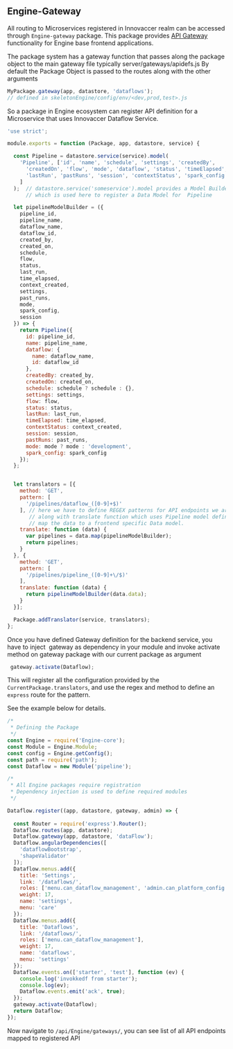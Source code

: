 ## Engine-Gateway

All routing to Microservices registered in Innovaccer realm can be accessed through `Engine-gateway` package. This package provides [API Gateway](/fundamental/concepts?id=api-gateway) functionality for Engine base frontend applications.

The package system has a gateway function that passes along the package object to the main gateway file typically server/gateways/apidefs.js By default the Package Object is passed to the routes along with the other arguments

```js
MyPackage.gateway(app, datastore, 'dataflows');  
// defined in skeletonEngine/config/env/<dev,prod,test>.js
```

So a package in Engine ecosystem can register API definition for a Microservice that uses Innovaccer Dataflow Service.


```js
'use strict';

module.exports = function (Package, app, datastore, service) {

  const Pipeline = datastore.service(service).model(
    'Pipeline', ['id', 'name', 'schedule', 'settings', 'createdBy',
      'createdOn', 'flow', 'mode', 'dataflow', 'status', 'timeElapsed',
      'lastRun', 'pastRuns', 'session', 'contextStatus', 'spark_config'
    ]
  );  // datastore.service('someservice').model provides a Model Builder , 
      // which is used here to register a Data Model for  Pipeline

  let pipelineModelBuilder = ({
    pipeline_id,
    pipeline_name,
    dataflow_name,
    dataflow_id,
    created_by,
    created_on,
    schedule,
    flow,
    status,
    last_run,
    time_elapsed,
    context_created,
    settings,
    past_runs,
    mode,
    spark_config,
    session
  }) => {
    return Pipeline({
      id: pipeline_id,
      name: pipeline_name,
      dataflow: {
        name: dataflow_name,
        id: dataflow_id
      },
      createdBy: created_by,
      createdOn: created_on,
      schedule: schedule ? schedule : {},
      settings: settings,
      flow: flow,
      status: status,
      lastRun: last_run,
      timeElapsed: time_elapsed,
      contextStatus: context_created,
      session: session,
      pastRuns: past_runs,
      mode: mode ? mode : 'development',
      spark_config: spark_config
    });
  };


  let translators = [{
    method: 'GET',
    pattern: [
      '/pipelines/dataflow_([0-9]+$)'
    ], // here we have to define REGEX patterns for API endpoints we are consuming , 
       // along with translate function which uses Pipeline model defined above to 
       // map the data to a frontend specific Data model.
    translate: function (data) {
      var pipelines = data.map(pipelineModelBuilder);
      return pipelines;
    }
  }, {
    method: 'GET',
    pattern: [
      '/pipelines/pipeline_([0-9]+\/$)'
    ],
    translate: function (data) {
      return pipelineModelBuilder(data.data);
    }
  }];

  Package.addTranslator(service, translators);
};

```

Once you have defined Gateway definition for the backend service, you have to inject  gateway as dependency in your module and invoke activate method on gateway package with our current package as argument

```js
 gateway.activate(Dataflow);
```

This will register all the configuration provided by the `CurrentPackage.translators`, and use the regex and method to define an `express` route for the pattern. 

See the example below for details.

```js
/*
 * Defining the Package
 */
const Engine = require('Engine-core');
const Module = Engine.Module;
const config = Engine.getConfig();
const path = require('path');
const Dataflow = new Module('pipeline');

/*
 * All Engine packages require registration
 * Dependency injection is used to define required modules
 */

Dataflow.register((app, datastore, gateway, admin) => {
 
  const Router = require('express').Router();
  Dataflow.routes(app, datastore);
  Dataflow.gateway(app, datastore, 'dataFlow');
  Dataflow.angularDependencies([
    'dataflowBootstrap',
    'shapeValidator'
  ]);
  Dataflow.menus.add({
    title: 'Settings',
    link: '/dataflows/',
    roles: ['menu.can_dataflow_management', 'admin.can_platform_config', 'menu.can_view_smartpipelines', 'menu.can_view_system'],
    weight: 17,
    name: 'settings',
    menu: 'care'
  });
  Dataflow.menus.add({
    title: 'Dataflows',
    link: '/dataflows/',
    roles: ['menu.can_dataflow_management'],
    weight: 17,
    name: 'dataflows',
    menu: 'settings'
  });
  Dataflow.events.on(['starter', 'test'], function (ev) {
    console.log('invokkedf from starter');
    console.log(ev);
    Dataflow.events.emit('ack', true);
  });
  gateway.activate(Dataflow);
  return Dataflow;
});
```

Now navigate to `/api/Engine/gateways/`, you can see list of all API endpoints mapped to registered API